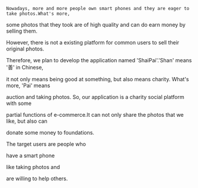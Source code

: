     Nowadays, more and more people own smart phones and they are eager to take photos.What's more, 
    
some photos that they took are of high quality and can do earn money by selling them. 


However, there is not a existing platform for common users to sell their original photos.
    
Therefore, we plan to develop the application named 'ShaiPai'.'Shan' means '善' in Chinese, 

it not only means being good at something, but also means charity. What's more, 'Pai' means 

auction and taking photos. So, our application is a charity social platform with some 

partial functions of e-commerce.It can not only share the photos that we like, but also can 

donate some money to foundations.

  
  The target users are people who 
    
  have a smart phone
  
  like taking photos and
  
  are willing to help others.
